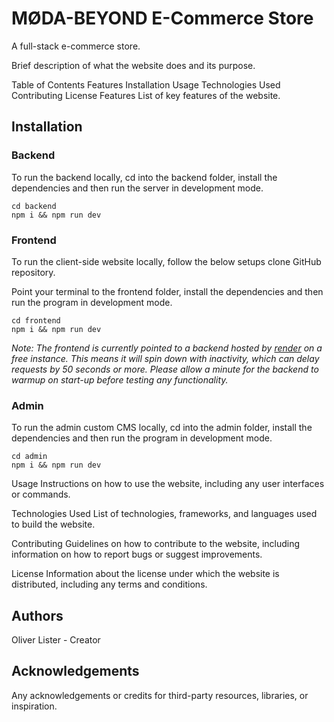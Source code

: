 # MØDA-BEYOND E-Commerce Store
A full-stack e-commerce store.

Brief description of what the website does and its purpose.

Table of Contents
Features
Installation
Usage
Technologies Used
Contributing
License
Features
List of key features of the website.

## Installation

### Backend
To run the backend locally, cd into the backend folder, install the dependencies and then run the server in development mode.

    cd backend
    npm i && npm run dev



### Frontend
To run the client-side website locally, follow the below setups clone GitHub repository. 

Point your terminal to the frontend folder, install the dependencies and then run the program in development mode. 

    cd frontend
    npm i && npm run dev



_Note: The frontend is currently pointed to a backend hosted by <a href="https://render.com/">render</a> on a free instance. This means it will spin down with inactivity, which can delay requests by 50 seconds or more. Please allow a minute for the backend to warmup on start-up before testing any functionality._

### Admin
To run the admin custom CMS locally, cd into the admin folder, install the dependencies and then run the program in development mode. 

    cd admin
    npm i && npm run dev


    
Usage
Instructions on how to use the website, including any user interfaces or commands.

Technologies Used
List of technologies, frameworks, and languages used to build the website.

Contributing
Guidelines on how to contribute to the website, including information on how to report bugs or suggest improvements.

License
Information about the license under which the website is distributed, including any terms and conditions.

## Authors
Oliver Lister - Creator

## Acknowledgements
Any acknowledgements or credits for third-party resources, libraries, or inspiration.
